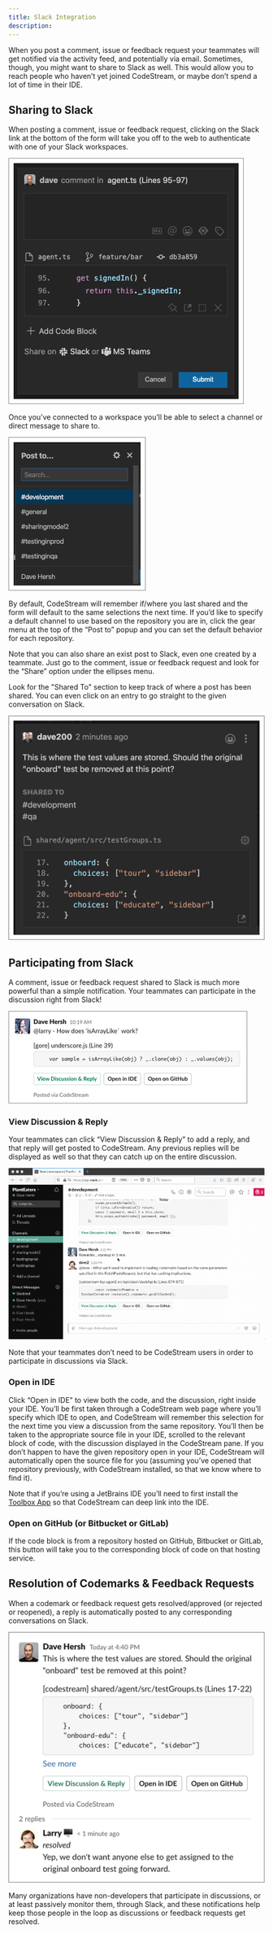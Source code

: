 ```yaml
---
title: Slack Integration
description: 
---
```


When you post a comment, issue or feedback request your teammates will get
notified via the activity feed, and potentially via email. Sometimes, though,
you might want to share to Slack as well. This would allow you to reach people
who haven’t yet joined CodeStream, or maybe don’t spend a lot of time in their
IDE. 

## Sharing to Slack

When posting a comment, issue or feedback request, clicking on the Slack link at
the bottom of the form will take you off to the web to authenticate with one of
your Slack workspaces. 

![Connect to Share](../assets/images/NewCodemark-NotConnected2.png)

Once you’ve connected to a workspace you’ll be able to select a channel or
direct message to share to.

![Select Channel](../assets/images/PostTo-Slack.png)

By default, CodeStream will remember if/where you last shared and the form will
default to the same selections the next time. If you’d like to specify a default
channel to use based on the repository you are in, click the gear menu at the
top of the “Post to” popup and you can set the default behavior for each
repository.

Note that you can also share an exist post to Slack, even one created by a
teammate. Just go to the comment, issue or feedback request and look for the
“Share” option under the ellipses menu.

Look for the "Shared To" section to keep track of where a post has been shared.
You can even click on an entry to go straight to the given conversation on Slack.

![Shared To Section](../assets/images/SharedTo.png)

## Participating from Slack

A comment, issue or feedback request shared to Slack is much more powerful than
a simple notification. Your teammates can participate in the discussion right
from Slack!

![Codemark on Slack](../assets/images/ShareOnSlack1.png)

### View Discussion & Reply

Your teammates can click “View Discussion & Reply” to add a reply, and that
reply will get posted to CodeStream. Any previous replies will be displayed as
well so that they can catch up on the entire discussion. 

![Reply from Slack](../assets/images/animated/ReplyFromSlack.gif)

Note that your teammates don’t need to be CodeStream users in order to
participate in discussions via Slack.

### Open in IDE

Click “Open in IDE” to view both the code, and the discussion, right inside your
IDE. You’ll be first taken through a CodeStream web page where you’ll specify
which IDE to open, and CodeStream will remember this selection for the next time
you view a discussion from the same repository. You’ll then be taken to the
appropriate source file in your IDE, scrolled to the relevant block of code,
with the discussion displayed in the CodeStream pane. If you don’t happen to
have the given repository open in your IDE, CodeStream will automatically open
the source file for you (assuming you’ve opened that repository previously, with
CodeStream installed, so that we know where to find it).

Note that if you’re using a JetBrains IDE you’ll need to first install the
[Toolbox App](https://www.jetbrains.com/toolbox-app/) so that CodeStream can
deep link into the IDE.

### Open on GitHub (or Bitbucket or GitLab)

If the code block is from a repository hosted on GitHub, Bitbucket or GitLab,
this button will take you to the corresponding block of code on that hosting
service.

## Resolution of Codemarks & Feedback Requests

When a codemark or feedback request gets resolved/approved (or rejected or
reopened), a reply is automatically posted to any corresponding conversations on
Slack.

![Resolved on Slack](../assets/images/ResolvedOnSlack.png)

Many organizations have non-developers that participate in discussions, or at
least passively monitor them, through Slack, and these notifications help keep
those people in the loop as discussions or feedback requests get resolved.
